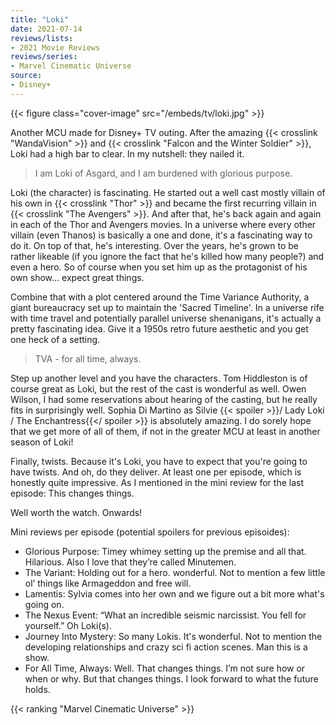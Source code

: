 ```yaml
---
title: "Loki"
date: 2021-07-14
reviews/lists:
- 2021 Movie Reviews
reviews/series:
- Marvel Cinematic Universe
source:
- Disney+
---
```

{{< figure class="cover-image" src="/embeds/tv/loki.jpg" >}}

Another MCU made for Disney+ TV outing. After the amazing {{< crosslink "WandaVision" >}} and {{< crosslink "Falcon and the Winter Soldier" >}}, Loki had a high bar to clear. In my nutshell: they nailed it. 

> I am Loki of Asgard, and I am burdened with glorious purpose.

Loki (the character) is fascinating. He started out a well cast mostly villain of his own in {{< crosslink "Thor" >}} and became the first recurring villain in {{< crosslink "The Avengers" >}}. And after that, he's back again and again in each of the Thor and Avengers movies. In a universe where every other villain (even Thanos) is basically a one and done, it's a fascinating way to do it. On top of that, he's interesting. Over the years, he's grown to be rather likeable (if you ignore the fact that he's killed how many people?) and even a hero. So of course when you set him up as the protagonist of his own show... expect great things. 

Combine that with a plot centered around the Time Variance Authority, a giant bureaucracy set up to maintain the 'Sacred Timeline'. In a universe rife with time travel and potentially parallel universe shenanigans, it's actually a pretty fascinating idea. Give it a 1950s retro future aesthetic and you get one heck of a setting. 

> TVA - for all time, always. 

Step up another level and you have the characters. Tom Hiddleston is of course great as Loki, but the rest of the cast is wonderful as well. Owen Wilson, I had some reservations about hearing of the casting, but he really fits in surprisingly well. Sophia Di Martino as Silvie {{< spoiler >}}/ Lady Loki / The Enchantress{{</ spoiler >}} is absolutely amazing. I do sorely hope that we get more of all of them, if not in the greater MCU at least in another season of Loki!

Finally, twists. Because it's Loki, you have to expect that you're going to have twists. And oh, do they deliver. At least one per episode, which is honestly quite impressive. As I mentioned in the mini review for the last episode: This changes things. 

Well worth the watch. Onwards!

Mini reviews per episode (potential spoilers for previous episoides):

- Glorious Purpose: Timey whimey setting up the premise and all that. Hilarious. Also I love that they’re called Minutemen. 
- The Variant: Holding out for a hero. wonderful. Not to mention a few little ol’ things like Armageddon and free will. 
- Lamentis: Sylvia comes into her own and we figure out a bit more what's going on. 
- The Nexus Event: “What an incredible seismic narcissist. You fell for yourself.” Oh Loki(s). 
- Journey Into Mystery: So many Lokis. It's wonderful. Not to mention the developing relationships and crazy sci fi action scenes. Man this is a show. 
- For All Time, Always: Well. That changes things. I’m not sure how or when or why. But that changes things. I look forward to what the future holds. 

{{< ranking "Marvel Cinematic Universe" >}}